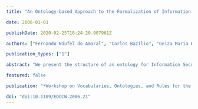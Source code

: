 ```yaml
---
title: "An Ontology-based Approach to the Formalization of Information Security Policies"

date: 2006-01-01

publishDate: 2020-02-25T18:24:20.907961Z

authors: ["Fernando Náufel do Amaral", "Carlos Bazílio", "Geiza Maria Hamazaki da Silva", "Alexandre Rademaker", "Edward Hermann Haeusler"]

publication_types: ["1"]

abstract: "We present the structure of an ontology for Information Security (IS) and discuss a paradigm whereby it can be used to extract knowledge from natural language texts such as IS standards, security policies and security control descriptions. Besides providing a vocabulary for the IS domain, the proposed ontology stores logical forms corresponding to statements in the text, as well as a set of axioms used for inference in description logic (DL). We also describe a tool to provide automatic support for the formalization process."

featured: false

publication: "*Workshop on Vocabularies, Ontologies, and Rules for the Enterprise (VORTE), Hong Kong*"

doi: "doi:10.1109/EDOCW.2006.21"
---
```



